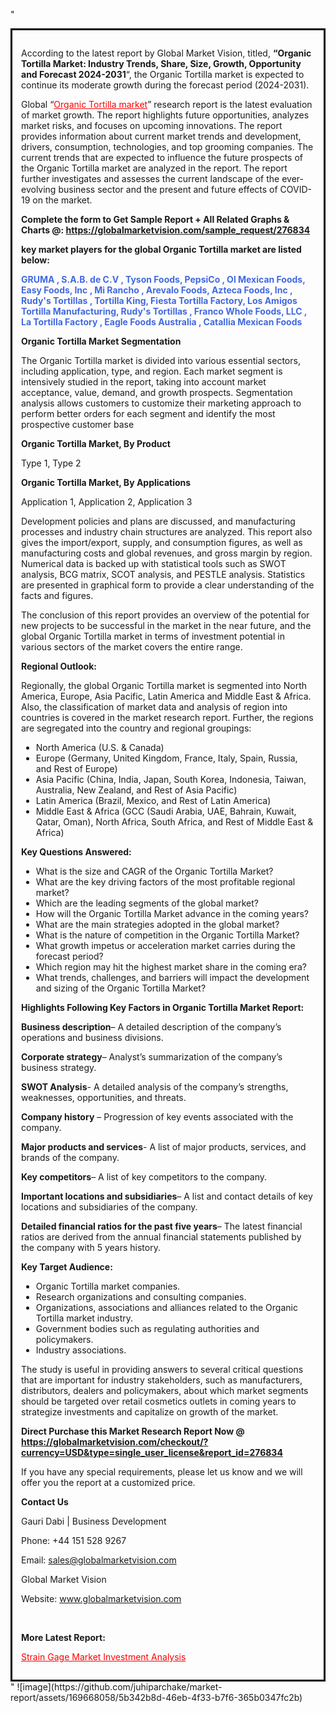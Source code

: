 "<div style='border: 3px solid black; padding: 1em;'>

According to the latest report by Global Market Vision, titled, <strong>“Organic Tortilla Market: Industry Trends, Share, Size, Growth, Opportunity and Forecast 2024-2031</strong>“, the Organic Tortilla market is expected to continue its moderate growth during the forecast period (2024-2031).

Global “<a style='color: #ff0000;' href='https://globalmarketvision.com/reports/global-organic-tortilla-market/276834'>Organic Tortilla market</a>” research report is the latest evaluation of market growth. The report highlights future opportunities, analyzes market risks, and focuses on upcoming innovations. The report provides information about current market trends and development, drivers, consumption, technologies, and top grooming companies. The current trends that are expected to influence the future prospects of the Organic Tortilla market are analyzed in the report. The report further investigates and assesses the current landscape of the ever-evolving business sector and the present and future effects of COVID-19 on the market.

<strong>Complete the form to Get Sample Report + All Related Graphs &amp; Charts @: <a style='color: #ff0000;' href='https://globalmarketvision.com/sample_request/276834?utm_source=linkedinPulse&utm_medium=SN&utm_campaign=SN'><strong>https://globalmarketvision.com/sample_request/276834</strong></a></strong>

<strong>key market players for the global Organic Tortilla market are listed below:</strong>

<strong style='color: #4169e1;'>GRUMA , S.A.B. de C.V , Tyson Foods, PepsiCo , Ol Mexican Foods, Easy Foods, Inc , Mi Rancho , Arevalo Foods, Azteca Foods, Inc , Rudy's Tortillas , Tortilla King, Fiesta Tortilla Factory, Los Amigos Tortilla Manufacturing, Rudy's Tortillas , Franco Whole Foods, LLC , La Tortilla Factory , Eagle Foods Australia , Catallia Mexican Foods</strong>

<strong>Organic Tortilla Market Segmentation</strong>

The Organic Tortilla market is divided into various essential sectors, including application, type, and region. Each market segment is intensively studied in the report, taking into account market acceptance, value, demand, and growth prospects. Segmentation analysis allows customers to customize their marketing approach to perform better orders for each segment and identify the most prospective customer base

<strong>Organic Tortilla Market, By Product</strong>

Type 1, Type 2

<strong>Organic Tortilla Market, By Applications</strong>

Application 1, Application 2, Application 3

Development policies and plans are discussed, and manufacturing processes and industry chain structures are analyzed. This report also gives the import/export, supply, and consumption figures, as well as manufacturing costs and global revenues, and gross margin by region. Numerical data is backed up with statistical tools such as SWOT analysis, BCG matrix, SCOT analysis, and PESTLE analysis. Statistics are presented in graphical form to provide a clear understanding of the facts and figures.

The conclusion of this report provides an overview of the potential for new projects to be successful in the market in the near future, and the global Organic Tortilla market in terms of investment potential in various sectors of the market covers the entire range.

<strong>Regional Outlook:</strong>

Regionally, the global Organic Tortilla market is segmented into North America, Europe, Asia Pacific, Latin America and Middle East &amp; Africa. Also, the classification of market data and analysis of region into countries is covered in the market research report. Further, the regions are segregated into the country and regional groupings:
<ul>
  <li>North America (U.S. &amp; Canada)</li>
  <li>Europe (Germany, United Kingdom, France, Italy, Spain, Russia, and Rest of Europe)</li>
  <li>Asia Pacific (China, India, Japan, South Korea, Indonesia, Taiwan, Australia, New Zealand, and Rest of Asia Pacific)</li>
  <li>Latin America (Brazil, Mexico, and Rest of Latin America)</li>
  <li>Middle East &amp; Africa (GCC (Saudi Arabia, UAE, Bahrain, Kuwait, Qatar, Oman), North Africa, South Africa, and Rest of Middle East &amp; Africa)</li>
</ul>
<strong>Key Questions Answered:</strong>
<ul>
  <li>What is the size and CAGR of the Organic Tortilla Market?</li>
  <li>What are the key driving factors of the most profitable regional market?</li>
  <li>Which are the leading segments of the global market?</li>
  <li>How will the Organic Tortilla Market advance in the coming years?</li>
  <li>What are the main strategies adopted in the global market?</li>
  <li>What is the nature of competition in the Organic Tortilla Market?</li>
  <li>What growth impetus or acceleration market carries during the forecast period?</li>
  <li>Which region may hit the highest market share in the coming era?</li>
  <li>What trends, challenges, and barriers will impact the development and sizing of the Organic Tortilla Market?</li>
</ul>
<strong>Highlights Following Key Factors in Organic Tortilla Market Report:</strong>

<strong>Business description</strong>– A detailed description of the company’s operations and business divisions.

<strong>Corporate strategy</strong>– Analyst’s summarization of the company’s business strategy.

<strong>SWOT Analysis</strong>- A detailed analysis of the company’s strengths, weaknesses, opportunities, and threats.

<strong>Company history</strong> – Progression of key events associated with the company.

<strong>Major products and services</strong>- A list of major products, services, and brands of the company.

<strong>Key competitors</strong>– A list of key competitors to the company.

<strong>Important locations and subsidiaries</strong>– A list and contact details of key locations and subsidiaries of the company.

<strong>Detailed financial ratios for the past five years</strong>– The latest financial ratios are derived from the annual financial statements published by the company with 5 years history.

<strong>Key Target Audience:</strong>
<ul>
  <li>Organic Tortilla market companies.</li>
  <li>Research organizations and consulting companies.</li>
  <li>Organizations, associations and alliances related to the Organic Tortilla market industry.</li>
  <li>Government bodies such as regulating authorities and policymakers.</li>
  <li>Industry associations.</li>
</ul>
The study is useful in providing answers to several critical questions that are important for industry stakeholders, such as manufacturers, distributors, dealers and policymakers, about which market segments should be targeted over retail cosmetics outlets in coming years to strategize investments and capitalize on growth of the market.

<strong>Direct Purchase this Market Research Report Now @ </strong><strong><a style='color: #ff0000;' href='https://globalmarketvision.com/checkout/?currency=USD&type=single_user_license&report_id=276834?utm_source=linkedinPulse&utm_medium=SN&utm_campaign=SN'><strong>https://globalmarketvision.com/checkout/?currency=USD&type=single_user_license&report_id=276834</strong></a></strong>

If you have any special requirements, please let us know and we will offer you the report at a customized price.
<p id='ember58' class='ember-view reader-content-blocks__paragraph'><strong>Contact Us</strong></p>
<p id='ember59' class='ember-view reader-content-blocks__paragraph'>Gauri Dabi | Business Development</p>
<p id='ember60' class='ember-view reader-content-blocks__paragraph'>Phone: +44 151 528 9267</p>
Email: <a href='mailto:sales@globalmarketvision.com'>sales@globalmarketvision.com</a>

Global Market Vision

Website: <a href='http://www.globalmarketvision.com'>www.globalmarketvision.com</a>

&nbsp;

<strong>More Latest Report:</strong>

<a style='color: #ff0000;' href='https://www.linkedin.com/pulse/strain-gage-market-investment-analysis-globa-industry-reports-uz85f'>Strain Gage Market Investment Analysis</a>

</div>"
![image](https://github.com/juhiparchake/market-report/assets/169668058/5b342b8d-46eb-4f33-b7f6-365b0347fc2b)
